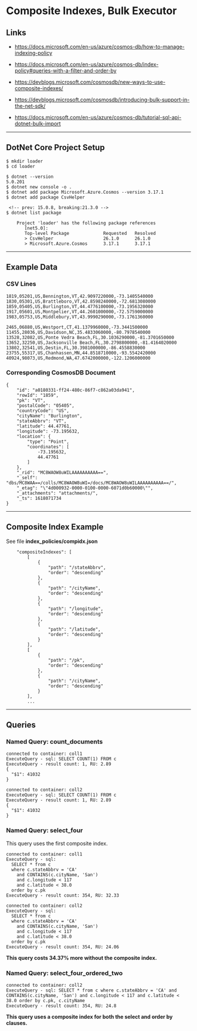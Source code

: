 # Composite Indexes, Bulk Executor

## Links

- https://docs.microsoft.com/en-us/azure/cosmos-db/how-to-manage-indexing-policy
- https://docs.microsoft.com/en-us/azure/cosmos-db/index-policy#queries-with-a-filter-and-order-by
- https://devblogs.microsoft.com/cosmosdb/new-ways-to-use-composite-indexes/

- https://devblogs.microsoft.com/cosmosdb/introducing-bulk-support-in-the-net-sdk/
- https://docs.microsoft.com/en-us/azure/cosmos-db/tutorial-sql-api-dotnet-bulk-import

---

## DotNet Core Project Setup

```
$ mkdir loader
$ cd loader

$ dotnet --version
5.0.201
$ dotnet new console -o .
$ dotnet add package Microsoft.Azure.Cosmos --version 3.17.1
$ dotnet add package CsvHelper

 <!-- prev: 15.0.8, breaking:21.3.0 -->
$ dotnet list package

    Project 'loader' has the following package references
       [net5.0]:
       Top-level Package             Requested   Resolved
       > CsvHelper                   26.1.0      26.1.0
       > Microsoft.Azure.Cosmos      3.17.1      3.17.1
```

---

## Example Data

### CSV Lines

```
1819,05201,US,Bennington,VT,42.9097220000,-73.1405540000
1830,05301,US,Brattleboro,VT,42.8598240000,-72.6813080000
1859,05405,US,Burlington,VT,44.4776100000,-73.1956320000
1917,05601,US,Montpelier,VT,44.2601000000,-72.5759000000
1983,05753,US,Middlebury,VT,43.9990290000,-73.1761360000

2465,06880,US,Westport,CT,41.1379960000,-73.3441500000
11455,28036,US,Davidson,NC,35.4833060000,-80.7978540000
13528,32082,US,Ponte Vedra Beach,FL,30.1036290000,-81.3701650000
13652,32250,US,Jacksonville Beach,FL,30.2798800000,-81.4164020000
13802,32541,US,Destin,FL,30.3981000000,-86.4558830000
23755,55317,US,Chanhassen,MN,44.8518710000,-93.5542420000
40924,98073,US,Redmond,WA,47.6742000000,-122.1206000000
```

### Corresponding CosmosDB Document

```
{
    "id": "a0180331-ff24-480c-86f7-c862a03da941",
    "rowId": "1859",
    "pk": "VT",
    "postalCode": "05405",
    "countryCode": "US",
    "cityName": "Burlington",
    "stateAbbrv": "VT",
    "latitude": 44.47761,
    "longitude": -73.195632,
    "location": {
        "type": "Point",
        "coordinates": [
            -73.195632,
            44.47761
        ]
    },
    "_rid": "MC8WAOW8uWILAAAAAAAAAA==",
    "_self": "dbs/MC8WAA==/colls/MC8WAOW8uWI=/docs/MC8WAOW8uWILAAAAAAAAAA==/",
    "_etag": "\"4d000932-0000-0100-0000-6071d0b60000\"",
    "_attachments": "attachments/",
    "_ts": 1618071734
}
```

---

## Composite Index Example

See file **index_policies/compidx.json**

```
    "compositeIndexes": [
        [
            {
                "path": "/stateAbbrv",
                "order": "descending"
            },
            {
                "path": "/cityName",
                "order": "descending"
            },
            {
                "path": "/longitude",
                "order": "descending"
            },
            {
                "path": "/latitude",
                "order": "descending"
            }
        ],
        [
            {
                "path": "/pk",
                "order": "descending"
            },
            {
                "path": "/cityName",
                "order": "descending"
            }
        ],
        ...
```

---

## Queries

### Named Query: count_documents

```
connected to container: coll1
ExecuteQuery - sql: SELECT COUNT(1) FROM c
ExecuteQuery - result count: 1, RU: 2.89
{
  "$1": 41032
}

connected to container: coll2
ExecuteQuery - sql: SELECT COUNT(1) FROM c
ExecuteQuery - result count: 1, RU: 2.89
{
  "$1": 41032
}
```

### Named Query: select_four

This query uses the first composite index.

```
connected to container: coll1
ExecuteQuery - sql: 
  SELECT * from c 
  where c.stateAbbrv = 'CA'
    and CONTAINS(c.cityName, 'San')
    and c.longitude < 117
    and c.latitude < 38.0
  order by c.pk
ExecuteQuery - result count: 354, RU: 32.33

connected to container: coll2
ExecuteQuery - sql: 
  SELECT * from c 
  where c.stateAbbrv = 'CA'
    and CONTAINS(c.cityName, 'San')
    and c.longitude < 117
    and c.latitude < 38.0
  order by c.pk
ExecuteQuery - result count: 354, RU: 24.06
```

**This query costs 34.37% more without the composite index.**

### Named Query: select_four_ordered_two

```
connected to container: coll2
ExecuteQuery - sql: SELECT * from c where c.stateAbbrv = 'CA' and CONTAINS(c.cityName, 'San') and c.longitude < 117 and c.latitude < 38.0 order by c.pk, c.cityName
ExecuteQuery - result count: 354, RU: 24.8
```

**This query uses a composite index for both the select and order by clauses.**
